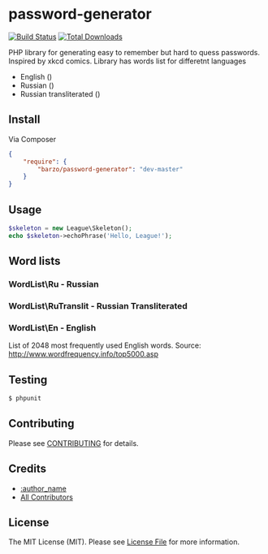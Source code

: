 password-generator
==================

[![Build Status](https://travis-ci.org/denys-potapov/password-generator.png?branch=master)](https://travis-ci.org/denys-potapov/password-generator )
[![Total Downloads](https://poser.pugx.org/barzo/password-generator/downloads.png)](https://packagist.org/packages/barzo/password-generator)

PHP library for generating easy to remember but hard to quess passwords.
Inspired by xkcd comics. Library has words list for differetnt languages

* English ()
* Russian ()
* Russian transliterated ()

## Install

Via Composer

``` json
{
    "require": {
        "barzo/password-generator": "dev-master"
    }
}
```


## Usage

``` php
$skeleton = new League\Skeleton();
echo $skeleton->echoPhrase('Hello, League!');

```


## Word lists

### WordList\Ru - Russian

### WordList\RuTranslit - Russian Transliterated

### WordList\En - English

List of 2048 most frequently used English words. Source:
http://www.wordfrequency.info/top5000.asp





## Testing

``` bash
$ phpunit
```


## Contributing

Please see [CONTRIBUTING](https://github.com/thephpleague/:package_name/blob/master/CONTRIBUTING.md) for details.


## Credits

- [:author_name](https://github.com/:author_username)
- [All Contributors](https://github.com/thephpleague/:package_name/contributors)


## License

The MIT License (MIT). Please see [License File](https://github.com/thephpleague/:package_name/blob/master/LICENSE) for more information.
